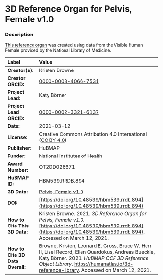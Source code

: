 # 3D Reference Organ for Pelvis, Female v1.0

### Description
[This reference organ](https://humanatlas.io/3d-reference-library) was created using data from the Visible Human Female provided by the National Library of Medicine.

| Label | Value |
| :------------- |:-------------|
| **Creator(s):** | Kristen Browne |
| **Creator ORCID:** | [0000-0003-4066-7531](https://orcid.org/0000-0003-4066-7531) |
| **Project Lead:** | Katy B&ouml;rner |
| **Project Lead ORCID:** | [0000-0002-3321-6137](https://orcid.org/0000-0002-3321-6137) |
| **Date:** | 2021-03-12 |
| **License:** | Creative Commons Attribution 4.0 International ([CC BY 4.0](https://creativecommons.org/licenses/by/4.0/)) |
| **Publisher:** | HuBMAP |
| **Funder:** | National Institutes of Health |
| **Award Number:** | OT2OD026671 |
| **HuBMAP ID:** | HBM539.RRDB.894 |
| **3D Data:** | [Pelvis, Female v1.0](https://hubmapconsortium.github.io/ccf-releases/v1.0/models/VH_F_Pelvis.glb) |
| **DOI:** | [https://doi.org/10.48539/hbm539.rrdb.894](https://doi.org/10.48539/hbm539.rrdb.894) |
| **How to Cite This 3D Data:** | Kristen Browne. 2021. *3D Reference Organ for Pelvis, Female v1.0.* [https://doi.org/10.48539/hbm539.rrdb.894](https://doi.org/10.48539/hbm539.rrdb.894). Accessed on March 12, 2021. |
| **How to Cite 3D Data Overall:** | Browne, Kristen, Leonard E. Cross, Bruce W. Herr II, Lisel Record, Ellen Quardokus, Andreas Bueckle, Katy B&ouml;rner. 2021. *HuBMAP CCF 3D Reference Object Library*. https://humanatlas.io/3d-reference-library. Accessed on March 12, 2021. |